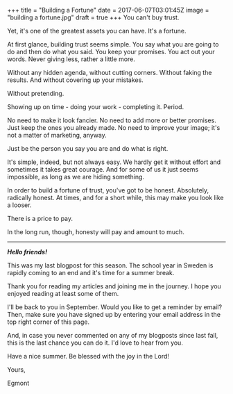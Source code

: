 
+++
title = "Building a Fortune"
date = 2017-06-07T03:01:45Z
image = "building a fortune.jpg"
draft = true
+++
You can't buy trust.

Yet, it's one of the greatest assets you can have. It's a fortune.

At first glance, building trust seems simple. You say what you are going to do and then do what you said. You keep your promises. You act out your words. Never giving less, rather a little more.

Without any hidden agenda, without cutting corners. Without faking the results. And without covering up your mistakes.

Without pretending.

Showing up on time - doing your work - completing it. Period. 

No need to make it look fancier. No need to add more or better promises. Just keep the ones you already made. No need to improve your image; it's not a matter of marketing, anyway.

Just be the person you say you are and do what is right.

It's simple, indeed, but not always easy. We hardly get it without effort and sometimes it takes great courage. And for some of us it just seems impossible, as long as we are hiding something.

In order to build a fortune of trust, you've got to be honest. Absolutely, radically honest. At times, and for a short while, this may make you look like a looser. 

There is a price to pay.

In the long run, though, honesty will pay and amount to much.

---
***Hello friends!***

This was my last blogpost for this season. The school year in Sweden is rapidly coming to an end and it's time for a summer break.

Thank you for reading my articles and joining me in the journey. I hope you enjoyed reading at least some of them.

I'll be back to you in September. Would you like to get a reminder by email? Then, make sure you have signed up by entering your email address in the top right corner of this page.

And, in case you never commented on any of my blogposts since last fall, this is the last chance you can do it. I'd love to hear from you.

Have a nice summer.
Be blessed with the joy in the Lord!

Yours,

Egmont
